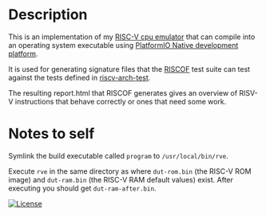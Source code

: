 # Description

This is an implementation of my [RISC-V cpu emulator](https://github.com/atoomnetmarc/RISC-V-emulator) that can compile into an operating system executable using [PlatformIO Native development platform](https://docs.platformio.org/en/latest/platforms/native.html).

It is used for generating signature files that the [RISCOF](https://riscof.readthedocs.io/) test suite can test against the tests defined in [riscv-arch-test](https://github.com/riscv-non-isa/riscv-arch-test).

The resulting report.html that RISCOF generates gives an overview of RISV-V instructions that behave correctly or ones that need some work.

# Notes to self

Symlink the build executable called `program` to `/usr/local/bin/rve`.

Execute `rve` in the same directory as where `dut-rom.bin` (the RISC-V ROM image) and `dut-ram.bin` (the RISC-V RAM default values) exist. After executing you should get `dut-ram-after.bin`.

[![License](https://img.shields.io/badge/License-Apache%202.0-blue.svg)](https://opensource.org/licenses/Apache-2.0)
